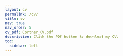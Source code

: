 ```yaml
---
layout: cv
permalink: /cv/
title: cv
nav: true
nav_order: 5
cv_pdf: Cortner_CV.pdf
description: Click the PDF button to download my CV. 
toc:
  sidebar: left
---
```

